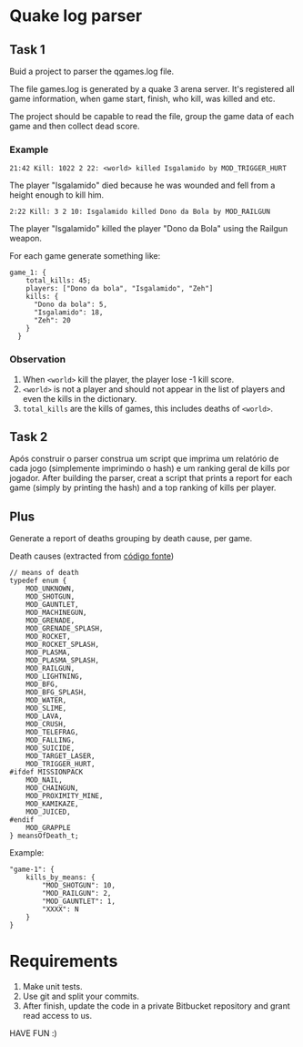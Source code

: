 # Quake log parser

## Task 1

Buid a project to parser the qgames.log file.

The file games.log is generated by a quake 3 arena server. It's registered all game information, when game start, finish, who kill, was killed and etc.

The project should be capable to read the file, group the game data of each game and then collect dead score.


### Example

  	21:42 Kill: 1022 2 22: <world> killed Isgalamido by MOD_TRIGGER_HURT
  
  The player "Isgalamido" died because he was wounded and fell from a height enough to kill him.

  	2:22 Kill: 3 2 10: Isgalamido killed Dono da Bola by MOD_RAILGUN
  
  The player "Isgalamido" killed the player "Dono da Bola" using the Railgun weapon.
  
For each game generate something like:

    game_1: {
	    total_kills: 45;
	    players: ["Dono da bola", "Isgalamido", "Zeh"]
	    kills: {
	      "Dono da bola": 5,
	      "Isgalamido": 18,
	      "Zeh": 20
	    }
	  }

### Observation

1. When `<world>` kill the player, the player lose -1 kill score.
2. `<world>` is not a player and should not appear in the list of players and even the kills in the dictionary.
3. `total_kills` are the kills of games, this includes deaths of `<world>`.

## Task 2

Após construir o parser construa um script que imprima um relatório de cada jogo (simplemente imprimindo o hash) e um ranking geral de kills por jogador.
After building the parser, creat a script that prints a report for each game (simply by printing the hash) and a top ranking of kills per player.

## Plus

Generate a report of deaths grouping by death cause, per game.

Death causes (extracted from [código fonte](https://github.com/id-Software/Quake-III-Arena/blob/master/code/game/bg_public.h))

	// means of death
	typedef enum {
		MOD_UNKNOWN,
		MOD_SHOTGUN,
		MOD_GAUNTLET,
		MOD_MACHINEGUN,
		MOD_GRENADE,
		MOD_GRENADE_SPLASH,
		MOD_ROCKET,
		MOD_ROCKET_SPLASH,
		MOD_PLASMA,
		MOD_PLASMA_SPLASH,
		MOD_RAILGUN,
		MOD_LIGHTNING,
		MOD_BFG,
		MOD_BFG_SPLASH,
		MOD_WATER,
		MOD_SLIME,
		MOD_LAVA,
		MOD_CRUSH,
		MOD_TELEFRAG,
		MOD_FALLING,
		MOD_SUICIDE,
		MOD_TARGET_LASER,
		MOD_TRIGGER_HURT,
	#ifdef MISSIONPACK
		MOD_NAIL,
		MOD_CHAINGUN,
		MOD_PROXIMITY_MINE,
		MOD_KAMIKAZE,
		MOD_JUICED,
	#endif
		MOD_GRAPPLE
	} meansOfDeath_t;

Example:

	"game-1": {
		kills_by_means: {
			"MOD_SHOTGUN": 10,
			"MOD_RAILGUN": 2,
			"MOD_GAUNTLET": 1,
			"XXXX": N
		}
	}

# Requirements

1. Make unit tests.
2. Use git and split your commits.
3. After finish, update the code in a private Bitbucket repository and grant read access to us.

HAVE FUN :)